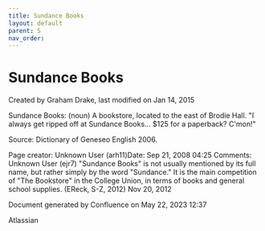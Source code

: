 ```yaml
---
title: Sundance Books
layout: default
parent: S
nav_order:
---
```


# Sundance Books

Created by  Graham Drake, last modified on Jan 14, 2015

Sundance Books: (noun) A bookstore, located to the east of Brodie Hall.  &quot;I always get ripped off at Sundance Books... $125 for a paperback? C'mon!&quot;

Source: Dictionary of Geneseo English 2006.

Page creator: Unknown User (arh11)Date: Sep 21, 2008 04:25 Comments: Unknown User (ejr7) &quot;Sundance Books&quot; is not usually mentioned by its full name, but rather simply by the word &quot;Sundance.&quot; It is the main competition of &quot;The Bookstore&quot; in the College Union, in terms of books and general school supplies. (EReck, S-Z, 2012) Nov 20, 2012

Document generated by Confluence on May 22, 2023 12:37

Atlassian
